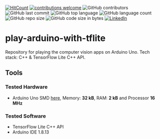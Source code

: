 [![HitCount](http://hits.dwyl.com/mheriyanto/play-arduino-with-tflite.svg)](http://hits.dwyl.com/mheriyanto/play-arduino-with-tflite)
[![contributions welcome](https://img.shields.io/badge/contributions-welcome-brightgreen.svg?style=flat)](https://github.com/mheriyanto/play-arduino-with-tflite/issues)
![GitHub contributors](https://img.shields.io/github/contributors/mheriyanto/play-arduino-with-tflite)
![GitHub last commit](https://img.shields.io/github/last-commit/mheriyanto/play-arduino-with-tflite)
![GitHub top language](https://img.shields.io/github/languages/top/mheriyanto/play-arduino-with-tflite)
![GitHub language count](https://img.shields.io/github/languages/count/mheriyanto/play-arduino-with-tflite)
![GitHub repo size](https://img.shields.io/github/repo-size/mheriyanto/play-arduino-with-tflite)
![GitHub code size in bytes](https://img.shields.io/github/languages/code-size/mheriyanto/play-arduino-with-tflite)
[![LinkedIn](https://img.shields.io/badge/-LinkedIn-black.svg?style=flat&logo=linkedin&colorB=555)](https://id.linkedin.com/in/mheriyanto)

# play-arduino-with-tflite
Repository for playing the computer vision apps on Arduino Uno. Tech stack: C++ &amp; TensorFlow Lite C++ API. 

## Tools
### Tested Hardware
+ Arduino Uno SMD [here](https://www.arduino.cc/en/Main/ArduinoBoardUnoSMD), Memory: **32 kB**, RAM: **2 kB** and Processor **16 MHz** 

###  Tested Software
+ TensorFlow Lite C++ API
+ Arduino IDE 1.8.13
